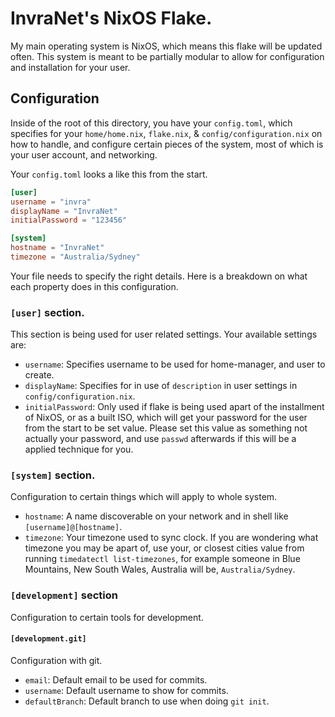 # InvraNet's NixOS Flake.
My main operating system is NixOS, which means this flake will be updated often.
This system is meant to be partially modular to allow for configuration and installation for your user.

## Configuration
Inside of the root of this directory, you have your ``config.toml``, which specifies for your ``home/home.nix``, ``flake.nix``, & ``config/configuration.nix`` on how to handle, and configure certain pieces of the system, most of which is your user account, and networking.

Your ``config.toml`` looks a like this from the start.
```toml
[user]
username = "invra"
displayName = "InvraNet"
initialPassword = "123456"

[system]
hostname = "InvraNet"
timezone = "Australia/Sydney"
```
Your file needs to specify the right details. Here is a breakdown on what each property does in this configuration.

### ``[user]`` section.
This section is being used for user related settings.
Your available settings are:
  * ``username``: Specifies username to be used for home-manager, and user to create.
  * ``displayName``: Specifies for in use of ``description`` in user settings in ``config/configuration.nix``.
  * ``initialPassword``: Only used if flake is being used apart of the installment of NixOS, or as a built ISO, which will get your password for the user from the start to be set value. Please set this value as something not actually your password, and use ``passwd`` afterwards if this will be a applied technique for you.

### ``[system]`` section.
Configuration to certain things which will apply to whole system.
  * ``hostname``: A name discoverable on your network and in shell like ``[username]@[hostname]``.
  * ``timezone``: Your timezone used to sync clock. If you are wondering what timezone you may be apart of, use your, or closest cities value from running ``timedatectl list-timezones``, for example someone in Blue Mountains, New South Wales, Australia will be, ``Australia/Sydney``.

### ``[development]`` section
Configuration to certain tools for development.

#### ``[development.git]``
Configuration with git.
  * ``email``: Default email to be used for commits.
  * ``username``: Default username to show for commits.
  * ``defaultBranch``: Default branch to use when doing ``git init``.
